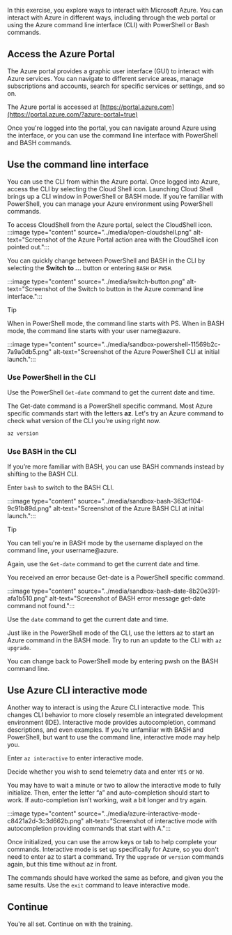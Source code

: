 In this exercise, you explore ways to interact with Microsoft Azure. You can interact with Azure in different ways, including through the web portal or using the Azure command line interface (CLI) with PowerShell or Bash commands.

## Access the Azure Portal

The Azure portal provides a graphic user interface (GUI) to interact with Azure services. You can navigate to different service areas, manage subscriptions and accounts, search for specific services or settings, and so on.

The Azure portal is accessed at [https://portal.azure.com](https://portal.azure.com/?azure-portal=true)

Once you're logged into the portal, you can navigate around Azure using the interface, or you can use the command line interface with PowerShell and BASH commands.

## Use the command line interface

You can use the CLI from within the Azure portal. Once logged into Azure, access the CLI by selecting the Cloud Shell icon. Launching Cloud Shell brings up a CLI window in PowerShell or BASH mode. If you’re familiar with PowerShell, you can manage your Azure environment using PowerShell commands.

To access CloudShell from the Azure portal, select the CloudShell icon.
:::image type="content" source="../media/open-cloudshell.png" alt-text="Screenshot of the Azure Portal action area with the CloudShell icon pointed out.":::

You can quickly change between PowerShell and BASH in the CLI by selecting the **Switch to ...** button or entering `BASH` or `PWSH`.

:::image type="content" source="../media/switch-button.png" alt-text="Screenshot of the Switch to button in the Azure command line interface.":::

> [!TIP]
> When in PowerShell mode, the command line starts with PS. When in BASH mode, the command line starts with your user name@azure.
>
> :::image type="content" source="../media/sandbox-powershell-11569b2c-7a9a0db5.png" alt-text="Screenshot of the Azure PowerShell CLI at initial launch.":::

### Use PowerShell in the CLI

Use the PowerShell `Get-date` command to get the current date and time.

The Get-date command is a PowerShell specific command. Most Azure specific commands start with the letters **az**. Let's try an Azure command to check what version of the CLI you're using right now.

```powershell
az version
```

### Use BASH in the CLI

If you’re more familiar with BASH, you can use BASH commands instead by shifting to the BASH CLI.

Enter `bash` to switch to the BASH CLI.

:::image type="content" source="../media/sandbox-bash-363cf104-9c91b89d.png" alt-text="Screenshot of the Azure BASH CLI at initial launch.":::

> [!TIP]
> You can tell you're in BASH mode by the username displayed on the command line, your username@azure.

Again, use the `Get-date` command to get the current date and time.

You received an error because Get-date is a PowerShell specific command.

:::image type="content" source="../media/sandbox-bash-date-8b20e391-afa1b510.png" alt-text="Screenshot of BASH error message get-date command not found.":::


Use the `date` command to get the current date and time.

Just like in the PowerShell mode of the CLI, use the letters az to start an Azure command in the BASH mode. Try to run an update to the CLI with `az upgrade`.


You can change back to PowerShell mode by entering pwsh on the BASH command line.

## Use Azure CLI interactive mode

Another way to interact is using the Azure CLI interactive mode. This changes CLI behavior to more closely resemble an integrated development environment (IDE). Interactive mode provides autocompletion, command descriptions, and even examples. If you’re unfamiliar with BASH and PowerShell, but want to use the command line, interactive mode may help you.

Enter `az interactive` to enter interactive mode.

Decide whether you wish to send telemetry data and enter `YES` or `NO`.

You may have to wait a minute or two to allow the interactive mode to fully initialize. Then, enter the letter “a” and auto-completion should start to work. If auto-completion isn’t working, wait a bit longer and try again.

:::image type="content" source="../media/azure-interactive-mode-c8421a2d-3c3d662b.png" alt-text="Screenshot of interactive mode with autocompletion providing commands that start with A.":::

Once initialized, you can use the arrow keys or tab to help complete your commands. Interactive mode is set up specifically for Azure, so you don't need to enter az to start a command. Try the `upgrade` or `version` commands again, but this time without az in front.

The commands should have worked the same as before, and given you the same results. Use the `exit` command to leave interactive mode.

## Continue

You're all set. Continue on with the training.